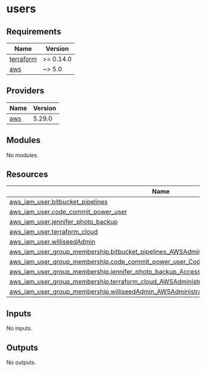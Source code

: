 # users

<!-- BEGINNING OF PRE-COMMIT-TERRAFORM DOCS HOOK -->
## Requirements

| Name | Version |
|------|---------|
| <a name="requirement_terraform"></a> [terraform](#requirement\_terraform) | >= 0.14.0 |
| <a name="requirement_aws"></a> [aws](#requirement\_aws) | ~> 5.0 |

## Providers

| Name | Version |
|------|---------|
| <a name="provider_aws"></a> [aws](#provider\_aws) | 5.29.0 |

## Modules

No modules.

## Resources

| Name | Type |
|------|------|
| [aws_iam_user.bitbucket_pipelines](https://registry.terraform.io/providers/hashicorp/aws/latest/docs/resources/iam_user) | resource |
| [aws_iam_user.code_commit_power_user](https://registry.terraform.io/providers/hashicorp/aws/latest/docs/resources/iam_user) | resource |
| [aws_iam_user.jennifer_photo_backup](https://registry.terraform.io/providers/hashicorp/aws/latest/docs/resources/iam_user) | resource |
| [aws_iam_user.terraform_cloud](https://registry.terraform.io/providers/hashicorp/aws/latest/docs/resources/iam_user) | resource |
| [aws_iam_user.williseedAdmin](https://registry.terraform.io/providers/hashicorp/aws/latest/docs/resources/iam_user) | resource |
| [aws_iam_user_group_membership.bitbucket_pipelines_AWSAdministrators_membership](https://registry.terraform.io/providers/hashicorp/aws/latest/docs/resources/iam_user_group_membership) | resource |
| [aws_iam_user_group_membership.code_commit_power_user_CodeCommitBasicGitAllowed_membership](https://registry.terraform.io/providers/hashicorp/aws/latest/docs/resources/iam_user_group_membership) | resource |
| [aws_iam_user_group_membership.jennifer_photo_backup_AccessToJenniferPhotosBucket_membership](https://registry.terraform.io/providers/hashicorp/aws/latest/docs/resources/iam_user_group_membership) | resource |
| [aws_iam_user_group_membership.terraform_cloud_AWSAdministrators_membership](https://registry.terraform.io/providers/hashicorp/aws/latest/docs/resources/iam_user_group_membership) | resource |
| [aws_iam_user_group_membership.williseedAdmin_AWSAdministrators_membership](https://registry.terraform.io/providers/hashicorp/aws/latest/docs/resources/iam_user_group_membership) | resource |

## Inputs

No inputs.

## Outputs

No outputs.
<!-- END OF PRE-COMMIT-TERRAFORM DOCS HOOK -->
